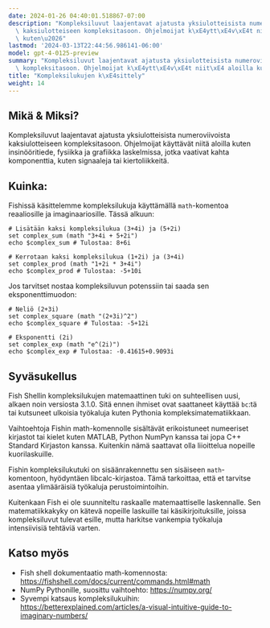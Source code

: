 ```yaml
---
date: 2024-01-26 04:40:01.518867-07:00
description: "Kompleksiluvut laajentavat ajatusta yksiulotteisista numeroviivoista\
  \ kaksiulotteiseen kompleksitasoon. Ohjelmoijat k\xE4ytt\xE4v\xE4t niit\xE4 aloilla\
  \ kuten\u2026"
lastmod: '2024-03-13T22:44:56.986141-06:00'
model: gpt-4-0125-preview
summary: "Kompleksiluvut laajentavat ajatusta yksiulotteisista numeroviivoista kaksiulotteiseen\
  \ kompleksitasoon. Ohjelmoijat k\xE4ytt\xE4v\xE4t niit\xE4 aloilla kuten\u2026"
title: "Kompleksilukujen k\xE4sittely"
weight: 14
---
```


## Mikä & Miksi?
Kompleksiluvut laajentavat ajatusta yksiulotteisista numeroviivoista kaksiulotteiseen kompleksitasoon. Ohjelmoijat käyttävät niitä aloilla kuten insinööritiede, fysiikka ja grafiikka laskelmissa, jotka vaativat kahta komponenttia, kuten signaaleja tai kiertoliikkeitä.

## Kuinka:
Fishissä käsittelemme kompleksilukuja käyttämällä `math`-komentoa reaaliosille ja imaginaariosille. Tässä alkuun:

```fish
# Lisätään kaksi kompleksilukua (3+4i) ja (5+2i)
set complex_sum (math "3+4i + 5+2i")
echo $complex_sum # Tulostaa: 8+6i

# Kerrotaan kaksi kompleksilukua (1+2i) ja (3+4i)
set complex_prod (math "1+2i * 3+4i")
echo $complex_prod # Tulostaa: -5+10i
```

Jos tarvitset nostaa kompleksiluvun potenssiin tai saada sen eksponenttimuodon:

```fish
# Neliö (2+3i)
set complex_square (math "(2+3i)^2")
echo $complex_square # Tulostaa: -5+12i

# Eksponentti (2i)
set complex_exp (math "e^(2i)")
echo $complex_exp # Tulostaa: -0.41615+0.9093i
```

## Syväsukellus
Fish Shellin kompleksilukujen matemaattinen tuki on suhteellisen uusi, alkaen noin versiosta 3.1.0. Sitä ennen ihmiset ovat saattaneet käyttää `bc`:tä tai kutsuneet ulkoisia työkaluja kuten Pythonia kompleksimatematiikkaan.

Vaihtoehtoja Fishin math-komennolle sisältävät erikoistuneet numeeriset kirjastot tai kielet kuten MATLAB, Python NumPyn kanssa tai jopa C++ Standard Kirjaston kanssa. Kuitenkin nämä saattavat olla liioittelua nopeille kuorilaskuille.

Fishin kompleksilukutuki on sisäänrakennettu sen sisäiseen `math`-komentoon, hyödyntäen libcalc-kirjastoa. Tämä tarkoittaa, että et tarvitse asentaa ylimääräisiä työkaluja perustoimintoihin.

Kuitenkaan Fish ei ole suunniteltu raskaalle matemaattiselle laskennalle. Sen matematiikkakyky on kätevä nopeille laskuille tai käsikirjoituksille, joissa kompleksiluvut tulevat esille, mutta harkitse vankempia työkaluja intensiivisiä tehtäviä varten.

## Katso myös
- Fish shell dokumentaatio math-komennosta: https://fishshell.com/docs/current/commands.html#math
- NumPy Pythonille, suosittu vaihtoehto: https://numpy.org/
- Syvempi katsaus kompleksilukuihin: https://betterexplained.com/articles/a-visual-intuitive-guide-to-imaginary-numbers/
